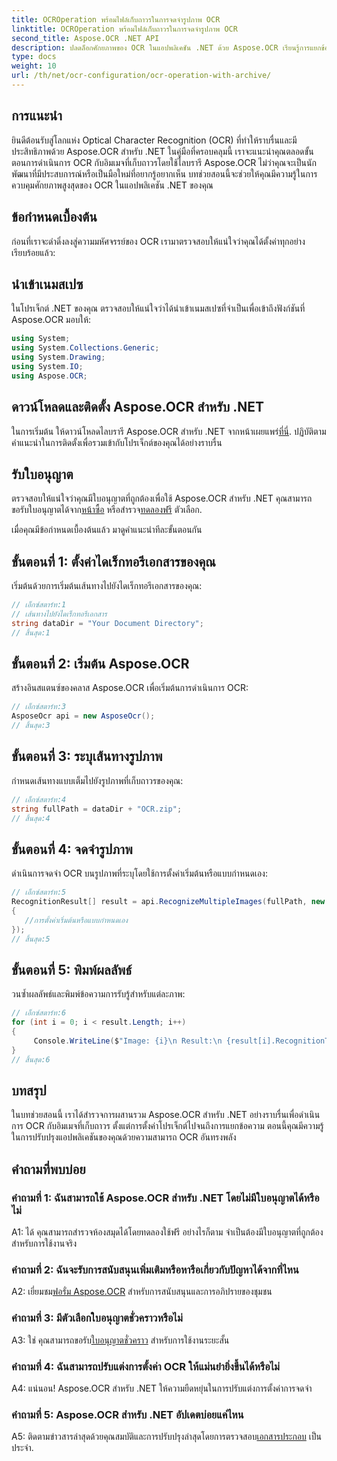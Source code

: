 ```yaml
---
title: OCROperation พร้อมไฟล์เก็บถาวรในการจดจำรูปภาพ OCR
linktitle: OCROperation พร้อมไฟล์เก็บถาวรในการจดจำรูปภาพ OCR
second_title: Aspose.OCR .NET API
description: ปลดล็อกศักยภาพของ OCR ในแอปพลิเคชัน .NET ด้วย Aspose.OCR เรียนรู้การแยกข้อความจากรูปภาพที่เก็บถาวรทีละขั้นตอน
type: docs
weight: 10
url: /th/net/ocr-configuration/ocr-operation-with-archive/
---
```

## การแนะนำ

ยินดีต้อนรับสู่โลกแห่ง Optical Character Recognition (OCR) ที่ทำให้ราบรื่นและมีประสิทธิภาพด้วย Aspose.OCR สำหรับ .NET ในคู่มือที่ครอบคลุมนี้ เราจะแนะนำคุณตลอดขั้นตอนการดำเนินการ OCR กับอิมเมจที่เก็บถาวรโดยใช้ไลบรารี Aspose.OCR ไม่ว่าคุณจะเป็นนักพัฒนาที่มีประสบการณ์หรือเป็นมือใหม่ที่อยากรู้อยากเห็น บทช่วยสอนนี้จะช่วยให้คุณมีความรู้ในการควบคุมศักยภาพสูงสุดของ OCR ในแอปพลิเคชัน .NET ของคุณ

## ข้อกำหนดเบื้องต้น

ก่อนที่เราจะดำดิ่งลงสู่ความมหัศจรรย์ของ OCR เรามาตรวจสอบให้แน่ใจว่าคุณได้ตั้งค่าทุกอย่างเรียบร้อยแล้ว:

## นำเข้าเนมสเปซ

ในโปรเจ็กต์ .NET ของคุณ ตรวจสอบให้แน่ใจว่าได้นำเข้าเนมสเปซที่จำเป็นเพื่อเข้าถึงฟังก์ชันที่ Aspose.OCR มอบให้:

```csharp
using System;
using System.Collections.Generic;
using System.Drawing;
using System.IO;
using Aspose.OCR;
```

## ดาวน์โหลดและติดตั้ง Aspose.OCR สำหรับ .NET

 ในการเริ่มต้น ให้ดาวน์โหลดไลบรารี Aspose.OCR สำหรับ .NET จากหน้าเผยแพร่[ที่นี่](https://releases.aspose.com/ocr/net/). ปฏิบัติตามคำแนะนำในการติดตั้งเพื่อรวมเข้ากับโปรเจ็กต์ของคุณได้อย่างราบรื่น

## รับใบอนุญาต

 ตรวจสอบให้แน่ใจว่าคุณมีใบอนุญาตที่ถูกต้องเพื่อใช้ Aspose.OCR สำหรับ .NET คุณสามารถขอรับใบอนุญาตได้จาก[หน้าซื้อ](https://purchase.aspose.com/buy) หรือสำรวจ[ทดลองฟรี](https://releases.aspose.com/) ตัวเลือก.

เมื่อคุณมีข้อกำหนดเบื้องต้นแล้ว มาดูคำแนะนำทีละขั้นตอนกัน

## ขั้นตอนที่ 1: ตั้งค่าไดเร็กทอรีเอกสารของคุณ

เริ่มต้นด้วยการเริ่มต้นเส้นทางไปยังไดเร็กทอรีเอกสารของคุณ:

```csharp
// เอ็กซ์สตาร์ท:1
// เส้นทางไปยังไดเร็กทอรีเอกสาร
string dataDir = "Your Document Directory";
// สิ้นสุด:1
```

## ขั้นตอนที่ 2: เริ่มต้น Aspose.OCR

สร้างอินสแตนซ์ของคลาส Aspose.OCR เพื่อเริ่มต้นการดำเนินการ OCR:

```csharp
// เอ็กซ์สตาร์ท:3
AsposeOcr api = new AsposeOcr();
// สิ้นสุด:3
```

## ขั้นตอนที่ 3: ระบุเส้นทางรูปภาพ

กำหนดเส้นทางแบบเต็มไปยังรูปภาพที่เก็บถาวรของคุณ:

```csharp
// เอ็กซ์สตาร์ท:4
string fullPath = dataDir + "OCR.zip";
// สิ้นสุด:4
```

## ขั้นตอนที่ 4: จดจำรูปภาพ

ดำเนินการจดจำ OCR บนรูปภาพที่ระบุโดยใช้การตั้งค่าเริ่มต้นหรือแบบกำหนดเอง:

```csharp
// เอ็กซ์สตาร์ท:5
RecognitionResult[] result = api.RecognizeMultipleImages(fullPath, new RecognitionSettings
{
   //การตั้งค่าเริ่มต้นหรือแบบกำหนดเอง
});
// สิ้นสุด:5
```

## ขั้นตอนที่ 5: พิมพ์ผลลัพธ์

วนซ้ำผลลัพธ์และพิมพ์ข้อความการรับรู้สำหรับแต่ละภาพ:

```csharp
// เอ็กซ์สตาร์ท:6
for (int i = 0; i < result.Length; i++)
{
	 Console.WriteLine($"Image: {i}\n Result:\n {result[i].RecognitionText}");
}
// สิ้นสุด:6
```

## บทสรุป

ในบทช่วยสอนนี้ เราได้สำรวจการผสานรวม Aspose.OCR สำหรับ .NET อย่างราบรื่นเพื่อดำเนินการ OCR กับอิมเมจที่เก็บถาวร ตั้งแต่การตั้งค่าโปรเจ็กต์ไปจนถึงการแยกข้อความ ตอนนี้คุณมีความรู้ในการปรับปรุงแอปพลิเคชันของคุณด้วยความสามารถ OCR อันทรงพลัง

## คำถามที่พบบ่อย

### คำถามที่ 1: ฉันสามารถใช้ Aspose.OCR สำหรับ .NET โดยไม่มีใบอนุญาตได้หรือไม่

A1: ได้ คุณสามารถสำรวจห้องสมุดได้โดยทดลองใช้ฟรี อย่างไรก็ตาม จำเป็นต้องมีใบอนุญาตที่ถูกต้องสำหรับการใช้งานจริง

### คำถามที่ 2: ฉันจะรับการสนับสนุนเพิ่มเติมหรือหารือเกี่ยวกับปัญหาได้จากที่ไหน

 A2: เยี่ยมชม[ฟอรั่ม Aspose.OCR](https://forum.aspose.com/c/ocr/16) สำหรับการสนับสนุนและการอภิปรายของชุมชน

### คำถามที่ 3: มีตัวเลือกใบอนุญาตชั่วคราวหรือไม่

 A3: ใช่ คุณสามารถขอรับ[ใบอนุญาตชั่วคราว](https://purchase.aspose.com/temporary-license/) สำหรับการใช้งานระยะสั้น

### คำถามที่ 4: ฉันสามารถปรับแต่งการตั้งค่า OCR ให้แม่นยำยิ่งขึ้นได้หรือไม่

A4: แน่นอน! Aspose.OCR สำหรับ .NET ให้ความยืดหยุ่นในการปรับแต่งการตั้งค่าการจดจำ

### คำถามที่ 5: Aspose.OCR สำหรับ .NET อัปเดตบ่อยแค่ไหน

 A5: ติดตามข่าวสารล่าสุดด้วยคุณสมบัติและการปรับปรุงล่าสุดโดยการตรวจสอบ[เอกสารประกอบ](https://reference.aspose.com/ocr/net/) เป็นประจำ.